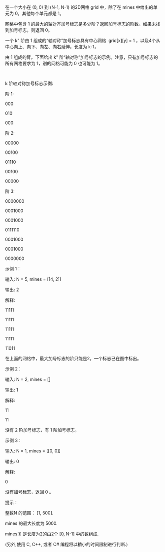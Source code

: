 在一个大小在 (0, 0) 到 (N-1, N-1) 的2D网格 grid 中，除了在 mines 中给出的单元为 0，其他每个单元都是 1。

网格中包含 1 的最大的轴对齐加号标志是多少阶？返回加号标志的阶数。如果未找到加号标志，则返回 0。

一个 k" 阶由 1 组成的“轴对称”加号标志具有中心网格  grid[x][y] = 1 ，以及4个从中心向上、向下、向左、向右延伸，长度为 k-1，

由 1 组成的臂。下面给出 k" 阶“轴对称”加号标志的示例。注意，只有加号标志的所有网格要求为 1，别的网格可能为 0 也可能为 1。

 

k 阶轴对称加号标志示例:

阶 1:

000

010

000

阶 2:

00000

00100

01110

00100

00000

阶 3:

0000000

0001000

0001000

0111110

0001000

0001000

0000000
 

示例 1：

输入: N = 5, mines = [[4, 2]]

输出: 2

解释:

11111

11111

11111

11111

11011

在上面的网格中，最大加号标志的阶只能是2。一个标志已在图中标出。
 

示例 2：

输入: N = 2, mines = []

输出: 1

解释:

11

11

没有 2 阶加号标志，有 1 阶加号标志。
 

示例 3：

输入: N = 1, mines = [[0, 0]]

输出: 0

解释:

0

没有加号标志，返回 0 。
 

提示：

整数N 的范围： [1, 500].

mines 的最大长度为 5000.

mines[i] 是长度为2的由2个 [0, N-1] 中的数组成.

(另外,使用 C, C++, 或者 C# 编程将以稍小的时间限制进行​​判断.)

